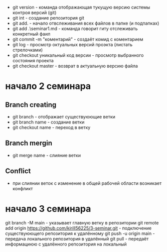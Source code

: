 * git version - команда отображающая тукущую версию системы контроя версий (git)
* git int - создание репозитория git
* git add. - начало отвслеживания всех файлов в папке (и подпапках)
* git add .\seminar1.md - команда говорит гиту отслеживать конкретный фаил
* git commit -m "коментарий" - создаёт комид с коментарием
* git log - просмотр октуальных версий проэкта (листать стрелочками) 
* git checkout уникальный код версии - просмотр выбранного состояния проекта 
* git checkout master - возврат в актуальную версию файла
# начало 2 семинара 

## Branch creating
* git branch - отображает существуюющие ветки
* git branch name - создание ветки
* git checkout name - переход в ветку
## Branch mergin
* git merge name - слияние ветки
## Conflict
* при слиянии веток с изменение в общей рабочей области возникает конфликт

# начало 3 семинара

git branch -M main - указывает главную ветку в репозитории 
git remote add origin https://github.com/kirill56225/3-seminar.git - подключение существуюющего репозитория к удалённому
git push -u origin main - передача локального репозитория в удалённый 
git pull - передаёт информациюю с удалённого репозитория на локальный